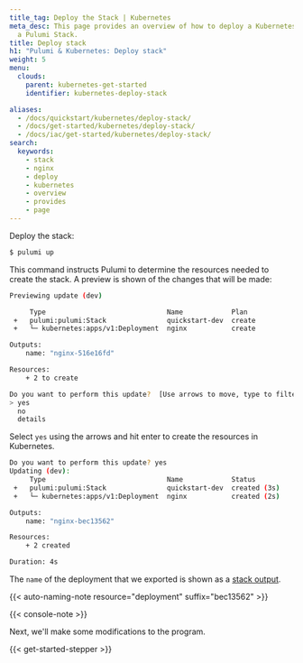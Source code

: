 ```yaml
---
title_tag: Deploy the Stack | Kubernetes
meta_desc: This page provides an overview of how to deploy a Kubernetes project as
  a Pulumi Stack.
title: Deploy stack
h1: "Pulumi & Kubernetes: Deploy stack"
weight: 5
menu:
  clouds:
    parent: kubernetes-get-started
    identifier: kubernetes-deploy-stack

aliases:
  - /docs/quickstart/kubernetes/deploy-stack/
  - /docs/get-started/kubernetes/deploy-stack/
  - /docs/iac/get-started/kubernetes/deploy-stack/
search:
  keywords:
    - stack
    - nginx
    - deploy
    - kubernetes
    - overview
    - provides
    - page
---
```


Deploy the stack:

```bash
$ pulumi up
```

This command instructs Pulumi to determine the resources needed to create the stack. A preview is shown of the changes that will be made:

```bash
Previewing update (dev)

     Type                              Name            Plan
 +   pulumi:pulumi:Stack               quickstart-dev  create
 +   └─ kubernetes:apps/v1:Deployment  nginx           create

Outputs:
    name: "nginx-516e16fd"

Resources:
    + 2 to create

Do you want to perform this update?  [Use arrows to move, type to filter]
> yes
  no
  details
```

Select `yes` using the arrows and hit enter to create the resources in Kubernetes.

```bash
Do you want to perform this update? yes
Updating (dev):
     Type                              Name            Status
 +   pulumi:pulumi:Stack               quickstart-dev  created (3s)
 +   └─ kubernetes:apps/v1:Deployment  nginx           created (2s)

Outputs:
    name: "nginx-bec13562"

Resources:
    + 2 created

Duration: 4s
```

The `name` of the deployment that we exported is shown as a [stack output](/docs/concepts/stack#outputs).

{{< auto-naming-note resource="deployment" suffix="bec13562" >}}

{{< console-note >}}

Next, we'll make some modifications to the program.

{{< get-started-stepper >}}
